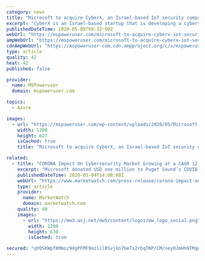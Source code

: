 ```yaml
---
category: news
title: "Microsoft to acquire CyberX, an Israel-based IoT security company"
excerpt: "CyberX is an Israel-based startup that is developing a cybersecurity platform to reduce IoT/OT risk and preventing costly outages, safety and environmental incidents, theft of intellectual property, and operational inefficiencies."
publishedDateTime: 2020-05-08T09:32:00Z
webUrl: "https://mspoweruser.com/microsoft-to-acquire-cyberx-iot-security/"
ampWebUrl: "https://mspoweruser.com/microsoft-to-acquire-cyberx-iot-security/amp/"
cdnAmpWebUrl: "https://mspoweruser-com.cdn.ampproject.org/c/s/mspoweruser.com/microsoft-to-acquire-cyberx-iot-security/amp/"
type: article
quality: 42
heat: 42
published: false

provider:
  name: MSPoweruser
  domain: mspoweruser.com

topics:
  - Azure

images:
  - url: "https://mspoweruser.com/wp-content/uploads/2020/05/Microsoft-CyberX.jpg"
    width: 1200
    height: 627
    isCached: true
    title: "Microsoft to acquire CyberX, an Israel-based IoT security company"

related:
  - title: "CORONA Impact On Cybersecurity Market Growing at a CAGR 12.0% | Key Player Acunetix, ABB, Airbus, Belden, Microsoft"
    excerpt: "Microsoft donated USD one million to Puget Sound’s COVID ... The tools, which run on the IBM public cloud, use IBM Watson to access and analyze data from WHO and multiple national, state, and local governments. This data will be more localized than ..."
    publishedDateTime: 2020-05-04T14:08:00Z
    webUrl: "https://www.marketwatch.com/press-release/corona-impact-on-cybersecurity-market-growing-at-a-cagr-120-key-player-acunetix-abb-airbus-belden-microsoft-2020-05-04?mod=mw_quote_news"
    type: article
    provider:
      name: MarketWatch
      domain: marketwatch.com
    quality: 40
    images:
      - url: "https://mw3.wsj.net/mw5/content/logos/mw_logo_social.png"
        width: 1200
        height: 630
        isCached: true

secured: "qYOSKWpfKMmoz9dgPFMF9mziilBSvjGn7beTx2rbqTNP/CM/neyOJmHh9TMqeW1By7FAReA2NE2uh/bTtYaRrDFW8OfYJD4KTw6WQ88K8wC2zJcEBAmPXwfP7nPS8Qdg6fOF1zOodEfNwUEqylSWyHqUFB1kWLCLA2Yrn8HOVJ+2V/AF64Y3FNIcxI4aamji6BPDdaVRlr0o8tQvlx4siXTRIpp8l3VxeVeuXm3HxX1lMajjEl1h02zqsJPeJuJOAr9LlWNGFMn43PbkGpr0mo1WrKv4nEYASPpF0t269htNfyN2DZv8ktaaoskbDEJ6zLJbHd1iTPnhudPh8LRP3aFy3ywk8y0dMnObrHgeFm0QXbX676Zdvrf9CDZ+M09xOhwY3O8N5y9jMXQO0grlWn9FAARj2GhLHQmBmXYppbVA7K8SSdVh12BChoHDimTK0+doVWBabDgSN0m3mHqSx9K+foVAcZWKo29+Cz03Klw=;lGhuIY0cCnziAjnTMrmt1Q=="
---
```


